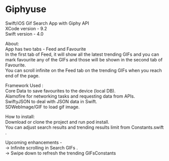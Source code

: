 # Giphyuse

Swift/iOS Gif Search App with Giphy API    
XCode version - 9.2    
Swift version - 4.0

About:  
App has two tabs - Feed and Favourite   
In the first tab of Feed, it will show all the latest trending GIFs and you can mark favourite any of the GIFs and those will be shown in the second tab of Favourite.     
You can scroll infinite on the Feed tab on the trending GIFs when you reach end of the page.

Framework Used :      
Core Data to save favourites to the device (local DB).     
Alamofire for networking tasks and requesting data from APIs.     
SwiftyJSON to deal with JSON data in Swift.       
SDWebImage/GIF to load gif image.      

How to install:       
Download or clone the project and run pod install.      
You can adjust search results and trending results limit from Constants.swift .     

Upcoming enhancements -     
-> Infinite scrolling in Search GIFs .     
-> Swipe down to refresh the trending GIFsConstants      
     
